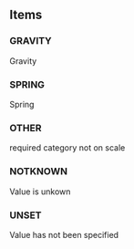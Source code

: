 

<!-- end of short definition -->
## Items

### GRAVITY
Gravity

### SPRING
Spring

### OTHER
required category not on scale

### NOTKNOWN
Value is unkown

### UNSET
Value has not been specified
